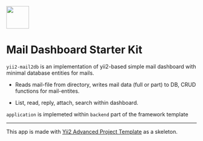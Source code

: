 <p align="left">
    <a href="https://github.com/buzz8year" target="_blank">
        <img src="https://avatars0.githubusercontent.com/u/4325095" height="60px">
    </a>
    <h1 align="left">Mail Dashboard Starter Kit</h1>
</p>

<code>yii2-mail2db</code> is an implementation of yii2-based simple mail dashboard with minimal database entities for mails.

- Reads mail-file from directory, writes mail data (full or part) to DB, CRUD functions for mail-entites. 

- List, read, reply, attach, search within dashboard.

<code>application</code> is implemeted within <code>backend</code> part of the framework template

<hr>

This app is made with [Yii2 Advanced Project Template](https://github.com/yiisoft/yii2-app-advanced) as a skeleton.

